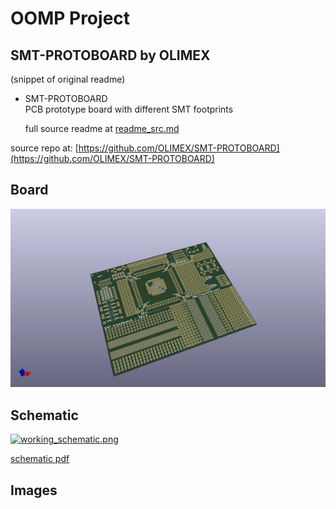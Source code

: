 # OOMP Project  
## SMT-PROTOBOARD  by OLIMEX  
  
(snippet of original readme)  
  
- SMT-PROTOBOARD  
PCB prototype board with different SMT footprints  
  
  full source readme at [readme_src.md](readme_src.md)  
  
source repo at: [https://github.com/OLIMEX/SMT-PROTOBOARD](https://github.com/OLIMEX/SMT-PROTOBOARD)  
## Board  
  
[![working_3d.png](working_3d_600.png)](working_3d.png)  
## Schematic  
  
[![working_schematic.png](working_schematic_600.png)](working_schematic.png)  
  
[schematic pdf](working_schematic.pdf)  
## Images  
